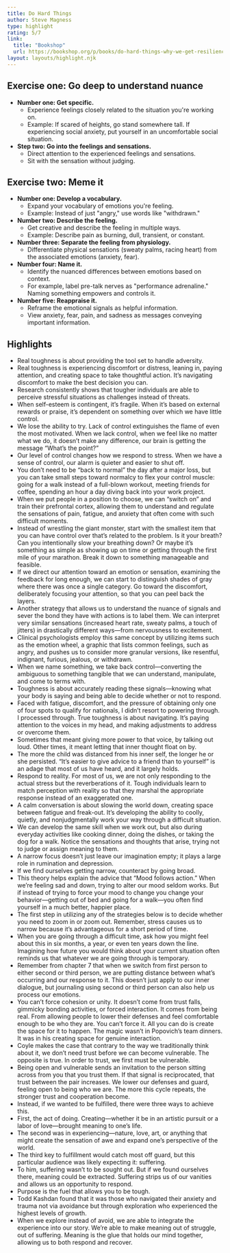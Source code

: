 ```yaml
---
title: Do Hard Things
author: Steve Magness
type: highlight
rating: 5/7
link:
  title: "Bookshop"
  url: https://bookshop.org/p/books/do-hard-things-why-we-get-resilience-wrong-and-the-surprising-science-of-real-toughness-steve-magness/18829968
layout: layouts/highlight.njk
---
```


## Exercise one: Go deep to understand nuance

- **Number one: Get specific.**
	- Experience feelings closely related to the situation you're working on.
	- Example: If scared of heights, go stand somewhere tall. If experiencing social anxiety, put yourself in an uncomfortable social situation.
- **Step two: Go into the feelings and sensations.**
	- Direct attention to the experienced feelings and sensations.
	- Sit with the sensation without judging.

## Exercise two: Meme it

- **Number one: Develop a vocabulary.**
	- Expand your vocabulary of emotions you're feeling.
	- Example: Instead of just "angry," use words like "withdrawn."
- **Number two: Describe the feeling.**
	- Get creative and describe the feeling in multiple ways.
	- Example: Describe pain as burning, dull, transient, or constant.
- **Number three: Separate the feeling from physiology.**
	- Differentiate physical sensations (sweaty palms, racing heart) from the associated emotions (anxiety, fear).
- **Number four: Name it.**
	- Identify the nuanced differences between emotions based on context.
	- For example, label pre-talk nerves as "performance adrenaline." Naming something empowers and controls it.
- **Number five: Reappraise it.**
	- Reframe the emotional signals as helpful information.
	- View anxiety, fear, pain, and sadness as messages conveying important information.

## Highlights
- Real toughness is about providing the tool set to handle adversity.
- Real toughness is experiencing discomfort or distress, leaning in, paying attention, and creating space to take thoughtful action. It’s navigating discomfort to make the best decision you can.
- Research consistently shows that tougher individuals are able to perceive stressful situations as challenges instead of threats.
- When self-esteem is contingent, it’s fragile. When it’s based on external rewards or praise, it’s dependent on something over which we have little control.
- We lose the ability to try. Lack of control extinguishes the flame of even the most motivated. When we lack control, when we feel like no matter what we do, it doesn’t make any difference, our brain is getting the message “What’s the point?”
- Our level of control changes how we respond to stress. When we have a sense of control, our alarm is quieter and easier to shut off.
- You don’t need to be “back to normal” the day after a major loss, but you can take small steps toward normalcy to flex your control muscle: going for a walk instead of a full-blown workout, meeting friends for coffee, spending an hour a day diving back into your work project.
- When we put people in a position to choose, we can “switch on” and train their prefrontal cortex, allowing them to understand and regulate the sensations of pain, fatigue, and anxiety that often come with such difficult moments.
- Instead of wrestling the giant monster, start with the smallest item that you can have control over that’s related to the problem. Is it your breath? Can you intentionally slow your breathing down? Or maybe it’s something as simple as showing up on time or getting through the first mile of your marathon. Break it down to something manageable and feasible.
- If we direct our attention toward an emotion or sensation, examining the feedback for long enough, we can start to distinguish shades of gray where there was once a single category. Go toward the discomfort, deliberately focusing your attention, so that you can peel back the layers.
- Another strategy that allows us to understand the nuance of signals and sever the bond they have with actions is to label them. We can interpret very similar sensations (increased heart rate, sweaty palms, a touch of jitters) in drastically different ways—from nervousness to excitement.
- Clinical psychologists employ this same concept by utilizing items such as the emotion wheel, a graphic that lists common feelings, such as angry, and pushes us to consider more granular versions, like resentful, indignant, furious, jealous, or withdrawn.
- When we name something, we take back control—converting the ambiguous to something tangible that we can understand, manipulate, and come to terms with.
- Toughness is about accurately reading these signals—knowing what your body is saying and being able to decide whether or not to respond.
- Faced with fatigue, discomfort, and the pressure of obtaining only one of four spots to qualify for nationals, I didn’t resort to powering through. I processed through. True toughness is about navigating. It’s paying attention to the voices in my head, and making adjustments to address or overcome them.
- Sometimes that meant giving more power to that voice, by talking out loud. Other times, it meant letting that inner thought float on by.
- The more the child was distanced from his inner self, the longer he or she persisted. “It’s easier to give advice to a friend than to yourself” is an adage that most of us have heard, and it largely holds.
- Respond to reality. For most of us, we are not only responding to the actual stress but the reverberations of it. Tough individuals learn to match perception with reality so that they marshal the appropriate response instead of an exaggerated one.
- A calm conversation is about slowing the world down, creating space between fatigue and freak-out. It’s developing the ability to coolly, quietly, and nonjudgmentally work your way through a difficult situation.
- We can develop the same skill when we work out, but also during everyday activities like cooking dinner, doing the dishes, or taking the dog for a walk. Notice the sensations and thoughts that arise, trying not to judge or assign meaning to them.
- A narrow focus doesn’t just leave our imagination empty; it plays a large role in rumination and depression.
- If we find ourselves getting narrow, counteract by going broad.
- This theory helps explain the advice that “Mood follows action.” When we’re feeling sad and down, trying to alter our mood seldom works. But if instead of trying to force your mood to change you change your behavior—getting out of bed and going for a walk—you often find yourself in a much better, happier place.
- The first step in utilizing any of the strategies below is to decide whether you need to zoom in or zoom out. Remember, stress causes us to narrow because it’s advantageous for a short period of time.
- When you are going through a difficult time, ask how you might feel about this in six months, a year, or even ten years down the line. Imagining how future you would think about your current situation often reminds us that whatever we are going through is temporary.
- Remember from chapter 7 that when we switch from first person to either second or third person, we are putting distance between what’s occurring and our response to it. This doesn’t just apply to our inner dialogue, but journaling using second or third person can also help us process our emotions.
- You can’t force cohesion or unity. It doesn’t come from trust falls, gimmicky bonding activities, or forced interaction. It comes from being real. From allowing people to lower their defenses and feel comfortable enough to be who they are. You can’t force it. All you can do is create the space for it to happen. The magic wasn’t in Popovich’s team dinners. It was in his creating space for genuine interaction.
- Coyle makes the case that contrary to the way we traditionally think about it, we don’t need trust before we can become vulnerable. The opposite is true. In order to trust, we first must be vulnerable.
- Being open and vulnerable sends an invitation to the person sitting across from you that you trust them. If that signal is reciprocated, that trust between the pair increases. We lower our defenses and guard, feeling open to being who we are. The more this cycle repeats, the stronger trust and cooperation become.
- Instead, if we wanted to be fulfilled, there were three ways to achieve this.
- First, the act of doing. Creating—whether it be in an artistic pursuit or a labor of love—brought meaning to one’s life.
- The second was in experiencing—nature, love, art, or anything that might create the sensation of awe and expand one’s perspective of the world.
- The third key to fulfillment would catch most off guard, but this particular audience was likely expecting it: suffering.
- To him, suffering wasn’t to be sought out. But if we found ourselves there, meaning could be extracted. Suffering strips us of our vanities and allows us an opportunity to respond.
- Purpose is the fuel that allows you to be tough.
- Todd Kashdan found that it was those who navigated their anxiety and trauma not via avoidance but through exploration who experienced the highest levels of growth.
- When we explore instead of avoid, we are able to integrate the experience into our story. We’re able to make meaning out of struggle, out of suffering. Meaning is the glue that holds our mind together, allowing us to both respond and recover.
